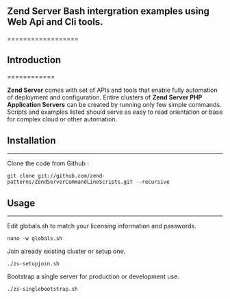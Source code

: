 ## Zend Server Bash intergration examples using Web Api and Cli tools.
==================
## Introduction
============

**Zend Server** comes with set of APIs and tools that enable fully automation of deployment and configuration. Entire clusters of **Zend Server PHP Application Servers** can be created by running only few simple commands. Scripts and examples listed should serve as easy to read orientation or base for complex cloud or other automation. 

## Installation
------------

Clone the code from Github :

	git clone git://github.com/zend-patterns/ZendServerCommandLineScripts.git --recursive

## Usage
-----

Edit globals.sh to match your licensing information and passwords.
	
	nano -w globals.sh

Join already existing cluster or setup one.

	./zs-setupjoin.sh

Bootstrap a single server for production or development use.

	./zs-singlebootstrap.sh
 
	

